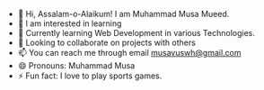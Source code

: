 - 👋 Hi, Assalam-o-Alaikum! I am Muhammad Musa Mueed.
- 👀 I am interested in learning 
- 🌱 Currently learning Web Development in various Technologies.
- 💞️ Looking to collaborate on projects with others
- 📫 You can reach me through email musavuswh@gmail.com
- 😄 Pronouns: Muhammad Musa
- ⚡ Fun fact: I love to play sports games.

<!---
MusaMueed/MusaMueed is a ✨ special ✨ repository because its `README.md` (this file) appears on your GitHub profile.
You can click the Preview link to take a look at your changes.
--->
